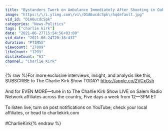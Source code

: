 ```yaml
---
title: "Bystanders Twerk on Ambulance Immediately After Shooting in Oakland"
image: "https:\/\/i.ytimg.com\/vi\/D1A6ucdcSpk\/hqdefault.jpg"
vid_id: "D1A6ucdcSpk"
categories: "News-Politics"
tags: ["charlie kirk"]
date: "2021-06-27T15:54:56+03:00"
vid_date: "2021-06-24T20:18:43Z"
duration: "PT1M5S"
viewcount: "27009"
likeCount: "1293"
dislikeCount: "61"
channel: "Charlie Kirk"
---
```

{% raw %}For more exclusive interviews, insight, and analysis like this, SUBSCRIBE to The Charlie Kirk Show TODAY! <a rel="nofollow" target="blank" href="https://apple.co/2VCxGsh">https://apple.co/2VCxGsh</a><br /><br />And for EVEN MORE—tune in to The Charlie Kirk Show LIVE on Salem Radio Network affiliates across the country, Five days a week from 12—3PM ET<br /><br />To listen live, turn on post notifications on YouTube, check your local affiliates, or head to charliekirk.com<br /><br />#CharlieKirk{% endraw %}
